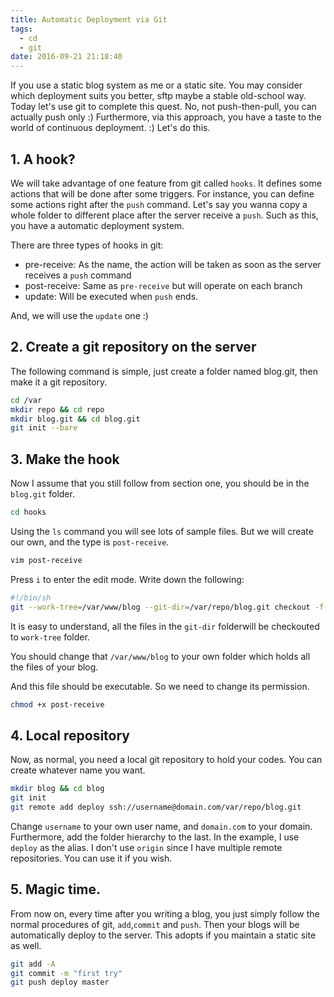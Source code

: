 ```yaml
---
title: Automatic Deployment via Git
tags:
  - cd
  - git
date: 2016-09-21 21:18:40
---
```


If you use a static blog system as me or a static site. You may consider which deployment suits you better, sftp maybe a stable old-school way. Today let's use git to complete this quest. No, not push-then-pull, you can actually push only :)
Furthermore, via this approach, you have a taste to the world of continuous deployment. :) Let's do this.

<!--more-->

## 1. A hook? 
We will take advantage of one feature from git called `hooks`. It defines some actions that will be done after some triggers. For instance, you can define some actions right after the `push` command. Let's say you wanna copy a whole folder to different place after the server receive a `push`. Such as this, you have a automatic deployment system.

There are three types of hooks in git:

* pre-receive: As the name, the action will be taken as soon as the server receives a `push` command
* post-receive: Same as `pre-receive` but will operate on each branch
* update: Will be executed when `push` ends.

And, we will use the `update` one :)

## 2. Create a git repository on the server
The following command is simple, just create a folder named blog.git, then make it a git repository.

``` bash
cd /var
mkdir repo && cd repo
mkdir blog.git && cd blog.git
git init --bare
```

## 3. Make the hook
Now I assume that you still follow from section one, you should be in the `blog.git` folder.

```bash
cd hooks
```

Using the `ls` command you will see lots of sample files. But we will create our own, and the type is `post-receive`.

```bash
vim post-receive
```

Press `i` to enter the edit mode. Write down the following:

```bash
#!/bin/sh
git --work-tree=/var/www/blog --git-dir=/var/repo/blog.git checkout -f
```

It is easy to understand, all the files in the `git-dir` folderwill be checkouted to `work-tree` folder.

You should change that `/var/www/blog` to your own folder which holds all the files of your blog.

And this file should be executable. So we need to change its permission.

```bash
chmod +x post-receive
```

## 4. Local repository
Now, as normal, you need a local git repository to hold your codes. You can create whatever name you want.

```bash
mkdir blog && cd blog
git init
git remote add deploy ssh://username@domain.com/var/repo/blog.git
```

Change `username` to your own user name, and `domain.com` to your domain. Furthermore, add the folder hierarchy to the last.
In the example, I use `deploy` as the alias. I don't use `origin` since I have multiple remote repositories. You can use it if you wish.

## 5. Magic time.
From now on, every time after you writing a blog, you just simply follow the normal procedures of git, `add`,`commit` and `push`. Then your blogs will be automatically deploy to the server. This adopts if you maintain a static site as well.

```bash
git add -A
git commit -m "first try"
git push deploy master
```